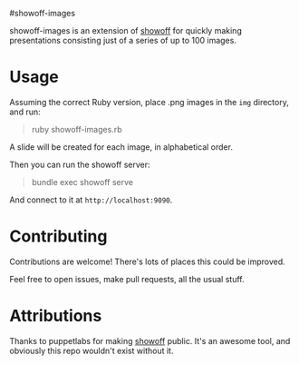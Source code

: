 #showoff-images

showoff-images is an extension of [showoff](https://github.com/puppetlabs/showoff)
for quickly making presentations consisting just of a series of up to 100 images.

# Usage

Assuming the correct Ruby version, place .png images in the `img` directory, and run:

> ruby showoff-images.rb

A slide will be created for each image, in alphabetical order.

Then you can run the showoff server:

> bundle exec showoff serve

And connect to it at `http://localhost:9090`.

# Contributing

Contributions are welcome! There's lots of places this could be improved.

Feel free to open issues, make pull requests, all the usual stuff.

# Attributions

Thanks to puppetlabs for making [showoff](https://github.com/puppetlabs/showoff) public.
It's an awesome tool, and obviously this repo wouldn't exist without it.
